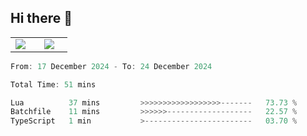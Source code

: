 ## Hi there 👋

<p align="center">
  <table align="center">
  <tr border="none">
  <td width="35%" align="center">
    <img  align="center"  src="http://github-profile-summary-cards.vercel.app/api/cards/stats?username=ricepunk&theme=github_dark" />
  </td>
    
  <td width="65%" align="center">
    <img  align="center"  src="http://github-profile-summary-cards.vercel.app/api/cards/profile-details?username=ricepunk&theme=github_dark" />
  </td>
  </tr>
  </table>
</p>

<!--START_SECTION:waka-->

```typescript
From: 17 December 2024 - To: 24 December 2024

Total Time: 51 mins

Lua          37 mins         >>>>>>>>>>>>>>>>>>-------   73.73 %
Batchfile    11 mins         >>>>>>-------------------   22.57 %
TypeScript   1 min           >------------------------   03.70 %
```

<!--END_SECTION:waka-->
